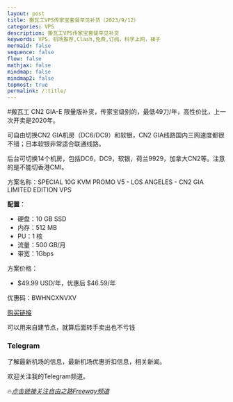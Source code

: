```yaml
---
layout: post
title: 搬瓦工VPS传家宝套餐罕见补货（2023/9/12）
categories: VPS
description: 搬瓦工VPS传家宝套餐罕见补货
keywords: VPS，机场推荐,Clash,免费,订阅，科学上网，梯子
mermaid: false
sequence: false
flow: false
mathjax: false
mindmap: false
mindmap2: false
topmost: true
permalink: /:title/
---
```

#搬瓦工 CN2 GIA-E 限量版补货，传家宝级别的，最低49刀/年，高性价比，上一次开卖是2020年。

可自由切换CN2 GIA机房（DC6/DC9）和软银，CN2 GIA线路国内三网速度都很不错；日本软银非常适合联通线路。

后台可切换14个机房，包括DC6，DC9，软银，荷兰9929，加拿大CN2等。注意的是不能切香港CMI。

方案名称：SPECIAL 10G KVM PROMO V5 - LOS ANGELES - CN2 GIA LIMITED EDITION VPS

**配置**：

* 硬盘：10 GB SSD
* 内存：512 MB
* PU：1 核
* 流量：500 GB/月
* 带宽：1Gbps
 
方案价格：

* $49.99 USD/年，优惠后 $46.59/年

优惠码：BWHNCXNVXV

[购买链接](https://bandwagonhost.com/aff.php?aff=72669&pid=94) 

可以用来自建节点，就算后面转手卖出也不亏钱            


### Telegram
了解最新机场的信息，最新机场优惠折扣信息，相关新闻。

欢迎关注我的Telegram频道。

🔥[*点击链接关注自由之路Freeway频道*](https://t.me/openwayz)